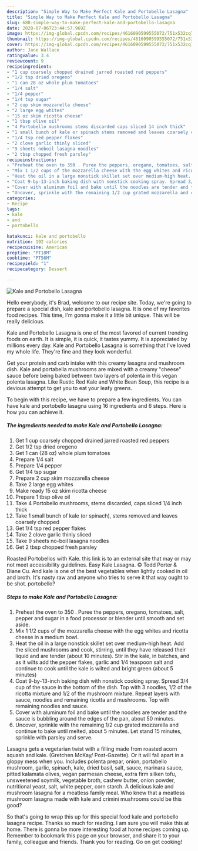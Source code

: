 ```yaml
---
description: "Simple Way to Make Perfect Kale and Portobello Lasagna"
title: "Simple Way to Make Perfect Kale and Portobello Lasagna"
slug: 688-simple-way-to-make-perfect-kale-and-portobello-lasagna
date: 2020-07-06T23:44:57.969Z
image: https://img-global.cpcdn.com/recipes/4616090599555072/751x532cq70/kale-and-portobello-lasagna-recipe-main-photo.jpg
thumbnail: https://img-global.cpcdn.com/recipes/4616090599555072/751x532cq70/kale-and-portobello-lasagna-recipe-main-photo.jpg
cover: https://img-global.cpcdn.com/recipes/4616090599555072/751x532cq70/kale-and-portobello-lasagna-recipe-main-photo.jpg
author: Jane Wallace
ratingvalue: 3.4
reviewcount: 9
recipeingredient:
- "1 cup coarsely chopped drained jarred roasted red peppers"
- "1/2 tsp dried oregeno"
- "1 can 28 oz whole plum tomatoes"
- "1/4 salt"
- "1/4 pepper"
- "1/4 tsp sugar"
- "2 cup skim mozzarella cheese"
- "2 large egg whites"
- "15 oz skim ricotta cheese"
- "1 tbsp olive oil"
- "4 Portobello mushrooms stems discarded caps sliced 14 inch thick"
- "1 small bunch of kale or spinach stems removed and leaves coarsely chopped"
- "1/4 tsp red pepper flakes"
- "2 clove garlic thinly sliced"
- "9 sheets noboil lasagna noodles"
- "2 tbsp chopped fresh parsley"
recipeinstructions:
- "Preheat the oven to 350 . Puree the peppers, oregano, tomatoes, salt, pepper and sugar in a food processor or blender until smooth and set aside."
- "Mix 1 1/2 cups of the mozzarella cheese with the egg whites and ricotta cheese in a medium bowl."
- "Heat the oil in a large nonstick skillet set over medium-high heat. Add the sliced mushrooms and cook, stirring, until they have released their liquid and are tender (about 10 minutes). Stir in the kale, in batches, and as it wilts add the pepper flakes, garlic and 1/4 teaspoon salt and continue to cook until the kale is wilted and bright green (about 5 minutes)"
- "Coat 9-by-13-inch baking dish with nonstick cooking spray. Spread 3/4 cup of the sauce in the bottom of the dish. Top with 3 noodles, 1/2 of the ricotta mixture and 1/2 of the mushroom mixture. Repeat layers with sauce, noodles and remaining ricotta and mushrooms. Top with remaining noodles and sauce."
- "Cover with aluminum foil and bake until the noodles are tender and the sauce is bubbling around the edges of the pan, about 50 minutes."
- "Uncover, sprinkle with the remaining 1/2 cup grated mozzarella and continue to bake until melted, about 5 minutes. Let stand 15 minutes, sprinkle with parsley and serve."
categories:
- Recipe
tags:
- kale
- and
- portobello

katakunci: kale and portobello 
nutrition: 192 calories
recipecuisine: American
preptime: "PT18M"
cooktime: "PT56M"
recipeyield: "1"
recipecategory: Dessert

---
```



![Kale and Portobello Lasagna](https://img-global.cpcdn.com/recipes/4616090599555072/751x532cq70/kale-and-portobello-lasagna-recipe-main-photo.jpg)

Hello everybody, it's Brad, welcome to our recipe site. Today, we're going to prepare a special dish, kale and portobello lasagna. It is one of my favorites food recipes. This time, I'm gonna make it a little bit unique. This will be really delicious.

Kale and Portobello Lasagna is one of the most favored of current trending foods on earth. It is simple, it is quick, it tastes yummy. It is appreciated by millions every day. Kale and Portobello Lasagna is something that I've loved my whole life. They're fine and they look wonderful.

Get your protein and carb intake with this creamy lasagna and mushroom dish. Kale and portabella mushrooms are mixed with a creamy &#34;cheese&#34; sauce before being baked between two layers of polenta in this vegan polenta lasagna. Like Rustic Red Kale and White Bean Soup, this recipe is a devious attempt to get you to eat your leafy greens.


To begin with this recipe, we have to prepare a few ingredients. You can have kale and portobello lasagna using 16 ingredients and 6 steps. Here is how you can achieve it.

<!--inarticleads1-->

##### The ingredients needed to make Kale and Portobello Lasagna:

1. Get 1 cup coarsely chopped drained jarred roasted red peppers
1. Get 1/2 tsp dried oregeno
1. Get 1 can (28 oz) whole plum tomatoes
1. Prepare 1/4 salt
1. Prepare 1/4 pepper
1. Get 1/4 tsp sugar
1. Prepare 2 cup skim mozzarella cheese
1. Take 2 large egg whites
1. Make ready 15 oz skim ricotta cheese
1. Prepare 1 tbsp olive oil
1. Take 4 Portobello mushrooms, stems discarded, caps sliced 1/4 inch thick
1. Take 1 small bunch of kale (or spinach), stems removed and leaves coarsely chopped
1. Get 1/4 tsp red pepper flakes
1. Take 2 clove garlic thinly sliced
1. Take 9 sheets no-boil lasagna noodles
1. Get 2 tbsp chopped fresh parsley


Roasted Portobellos with Kale. this link is to an external site that may or may not meet accessibility guidelines. Easy Kale Lasagna. © Todd Porter &amp; Diane Cu. And kale is one of the best vegetables when lightly cooked in oil and broth. It&#39;s nasty raw and anyone who tries to serve it that way ought to be shot. portobello? 

<!--inarticleads2-->

##### Steps to make Kale and Portobello Lasagna:

1. Preheat the oven to 350 . Puree the peppers, oregano, tomatoes, salt, pepper and sugar in a food processor or blender until smooth and set aside.
1. Mix 1 1/2 cups of the mozzarella cheese with the egg whites and ricotta cheese in a medium bowl.
1. Heat the oil in a large nonstick skillet set over medium-high heat. Add the sliced mushrooms and cook, stirring, until they have released their liquid and are tender (about 10 minutes). Stir in the kale, in batches, and as it wilts add the pepper flakes, garlic and 1/4 teaspoon salt and continue to cook until the kale is wilted and bright green (about 5 minutes)
1. Coat 9-by-13-inch baking dish with nonstick cooking spray. Spread 3/4 cup of the sauce in the bottom of the dish. Top with 3 noodles, 1/2 of the ricotta mixture and 1/2 of the mushroom mixture. Repeat layers with sauce, noodles and remaining ricotta and mushrooms. Top with remaining noodles and sauce.
1. Cover with aluminum foil and bake until the noodles are tender and the sauce is bubbling around the edges of the pan, about 50 minutes.
1. Uncover, sprinkle with the remaining 1/2 cup grated mozzarella and continue to bake until melted, about 5 minutes. Let stand 15 minutes, sprinkle with parsley and serve.


Lasagna gets a vegetarian twist with a filling made from roasted acorn squash and kale. (Gretchen McKay/ Post-Gazette). Or it will fall apart in a gloppy mess when you. Includes polenta prepar, onion, portabello mushroom, garlic, spinach, kale, dried basil, salt, sauce, marinara sauce, pitted kalamata olives, vegan parmesan cheese, extra firm silken tofu, unsweetened soymilk, vegetable broth, cashew butter, onion powder, nutritional yeast, salt, white pepper, corn starch. A delicious kale and mushroom lasagna for a meatless family meal. Who knew that a meatless mushroom lasagna made with kale and crimini mushrooms could be this good? 

So that's going to wrap this up for this special food kale and portobello lasagna recipe. Thanks so much for reading. I am sure you will make this at home. There is gonna be more interesting food at home recipes coming up. Remember to bookmark this page on your browser, and share it to your family, colleague and friends. Thank you for reading. Go on get cooking!
